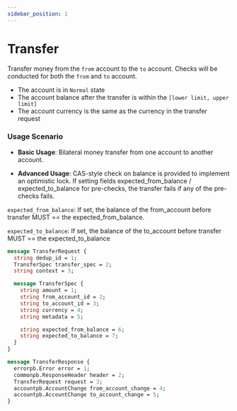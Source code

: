 ```yaml
---
sidebar_position: 1
---
```


# Transfer
Transfer money from the `from` account to the `to` account. Checks will be conducted for both
the `from` and `to` account. 
  - The account is in `Normal` state
  - The account balance after the transfer is within the `[lower limit, upper limit]` 
  - The account currency is the same as the currency in the transfer request

### Usage Scenario
- **Basic Usage**:
Bilateral money transfer from one account to another account.

- **Advanced Usage**:
CAS-style check on balance is provided to implement an optimistic lock.
If setting fields expected_from_balance / expected_to_balance for pre-checks, the transfer 
fails if any of the pre-checks fails.

`expected_from_balance`: If set, the balance of the from_account before transfer MUST == the 
  expected_from_balance.

`expected_to_balance`: If set, the balance of the to_account before transfer MUST == the 
  expected_to_balance

```protobuf
message TransferRequest {
  string dedup_id = 1;
  TransferSpec transfer_spec = 2;
  string context = 3;

  message TransferSpec {
    string amount = 1;
    string from_account_id = 2;
    string to_account_id = 3;
    string currency = 4;
    string metadata = 5;

    string expected_from_balance = 6;
    string expected_to_balance = 7;
  }
}

message TransferResponse {
  errorpb.Error error = 1;
  commonpb.ResponseHeader header = 2;
  TransferRequest request = 3;
  accountpb.AccountChange from_account_change = 4;
  accountpb.AccountChange to_account_change = 5;
}
```

